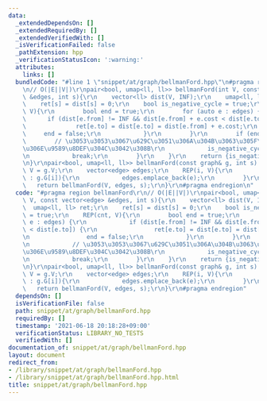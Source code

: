 ```yaml
---
data:
  _extendedDependsOn: []
  _extendedRequiredBy: []
  _extendedVerifiedWith: []
  _isVerificationFailed: false
  _pathExtension: hpp
  _verificationStatusIcon: ':warning:'
  attributes:
    links: []
  bundledCode: "#line 1 \"snippet/at/graph/bellmanFord.hpp\"\n#pragma region bellmanFord\r\
    \n// O(|E||V|)\r\npair<bool, umap<ll, ll>> bellmanFord(int V, const vector<edge>\
    \ &edges, int s){\r\n    vector<ll> dist(V, INF);\r\n    umap<ll, ll> ret;\r\n\
    \    ret[s] = dist[s] = 0;\r\n    bool is_negative_cycle = true;\r\n    REP(cnt,\
    \ V){\r\n        bool end = true;\r\n        for (auto e : edges) {\r\n      \
    \      if (dist[e.from] != INF && dist[e.from] + e.cost < dist[e.to]) {\r\n  \
    \              ret[e.to] = dist[e.to] = dist[e.from] + e.cost;\r\n           \
    \     end = false;\r\n            }\r\n        }\r\n        if (end){\r\n    \
    \        // \u3053\u3053\u3067\u629C\u3051\u306A\u304B\u3063\u305F\u3089\u8CA0\
    \u306E\u9589\u8DEF\u304C\u3042\u308B\r\n            is_negative_cycle = false;\r\
    \n            break;\r\n        }\r\n    }\r\n    return {is_negative_cycle, ret};\r\
    \n}\r\npair<bool, umap<ll, ll>> bellmanFord(const graph& g, int s) {\r\n    int\
    \ V = g.V;\r\n    vector<edge> edges;\r\n    REP(i, V){\r\n        for(auto e\
    \ : g.G[i]){\r\n            edges.emplace_back(e);\r\n        }\r\n    }\r\n \
    \   return bellmanFord(V, edges, s);\r\n}\r\n#pragma endregion\n"
  code: "#pragma region bellmanFord\r\n// O(|E||V|)\r\npair<bool, umap<ll, ll>> bellmanFord(int\
    \ V, const vector<edge> &edges, int s){\r\n    vector<ll> dist(V, INF);\r\n  \
    \  umap<ll, ll> ret;\r\n    ret[s] = dist[s] = 0;\r\n    bool is_negative_cycle\
    \ = true;\r\n    REP(cnt, V){\r\n        bool end = true;\r\n        for (auto\
    \ e : edges) {\r\n            if (dist[e.from] != INF && dist[e.from] + e.cost\
    \ < dist[e.to]) {\r\n                ret[e.to] = dist[e.to] = dist[e.from] + e.cost;\r\
    \n                end = false;\r\n            }\r\n        }\r\n        if (end){\r\
    \n            // \u3053\u3053\u3067\u629C\u3051\u306A\u304B\u3063\u305F\u3089\u8CA0\
    \u306E\u9589\u8DEF\u304C\u3042\u308B\r\n            is_negative_cycle = false;\r\
    \n            break;\r\n        }\r\n    }\r\n    return {is_negative_cycle, ret};\r\
    \n}\r\npair<bool, umap<ll, ll>> bellmanFord(const graph& g, int s) {\r\n    int\
    \ V = g.V;\r\n    vector<edge> edges;\r\n    REP(i, V){\r\n        for(auto e\
    \ : g.G[i]){\r\n            edges.emplace_back(e);\r\n        }\r\n    }\r\n \
    \   return bellmanFord(V, edges, s);\r\n}\r\n#pragma endregion"
  dependsOn: []
  isVerificationFile: false
  path: snippet/at/graph/bellmanFord.hpp
  requiredBy: []
  timestamp: '2021-06-18 20:18:28+09:00'
  verificationStatus: LIBRARY_NO_TESTS
  verifiedWith: []
documentation_of: snippet/at/graph/bellmanFord.hpp
layout: document
redirect_from:
- /library/snippet/at/graph/bellmanFord.hpp
- /library/snippet/at/graph/bellmanFord.hpp.html
title: snippet/at/graph/bellmanFord.hpp
---
```

